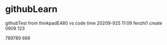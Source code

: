 # githubLearn
githubTest
from thinkpadE480
vs code
time 20209-925 11:09
fenzhi1 create 
0909
123

789789
666